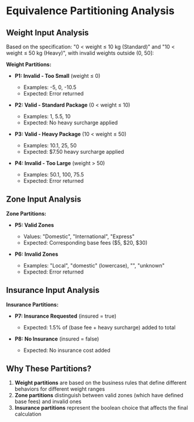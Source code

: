 # Equivalence Partitioning Analysis

## Weight Input Analysis

Based on the specification: "0 < weight ≤ 10 kg (Standard)" and "10 < weight ≤ 50 kg (Heavy)", with invalid weights outside (0, 50]:

**Weight Partitions:**
- **P1: Invalid - Too Small** (weight ≤ 0)
  - Examples: -5, 0, -10.5
  - Expected: Error returned
  
- **P2: Valid - Standard Package** (0 < weight ≤ 10)
  - Examples: 1, 5.5, 10
  - Expected: No heavy surcharge applied
  
- **P3: Valid - Heavy Package** (10 < weight ≤ 50)
  - Examples: 10.1, 25, 50
  - Expected: $7.50 heavy surcharge applied
  
- **P4: Invalid - Too Large** (weight > 50)
  - Examples: 50.1, 100, 75.5
  - Expected: Error returned

## Zone Input Analysis

**Zone Partitions:**
- **P5: Valid Zones** 
  - Values: "Domestic", "International", "Express"
  - Expected: Corresponding base fees ($5, $20, $30)
  
- **P6: Invalid Zones**
  - Examples: "Local", "domestic" (lowercase), "", "unknown"
  - Expected: Error returned

## Insurance Input Analysis

**Insurance Partitions:**
- **P7: Insurance Requested** (insured = true)
  - Expected: 1.5% of (base fee + heavy surcharge) added to total
  
- **P8: No Insurance** (insured = false)
  - Expected: No insurance cost added

## Why These Partitions?

1. **Weight partitions** are based on the business rules that define different behaviors for different weight ranges
2. **Zone partitions** distinguish between valid zones (which have defined base fees) and invalid ones
3. **Insurance partitions** represent the boolean choice that affects the final calculation